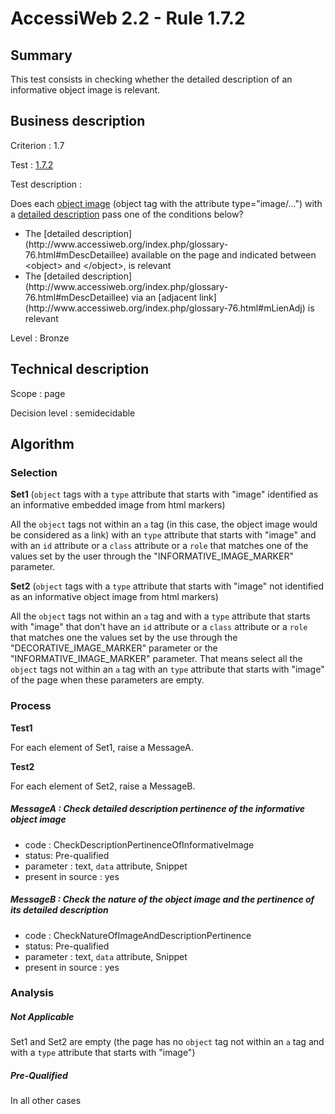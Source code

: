 # AccessiWeb 2.2 - Rule 1.7.2

## Summary

This test consists in checking whether the detailed description of an informative object image is relevant.

## Business description

Criterion : 1.7

Test : [1.7.2](http://www.accessiweb.org/index.php/accessiweb-22-english-version.html#test-1-7-2)

Test description :

Does each [object image](http://www.accessiweb.org/index.php/glossary-76.html#mImgObj) (object tag with the attribute type=&quot;image/...&quot;) with a [detailed description](http://www.accessiweb.org/index.php/glossary-76.html#mDescDetaillee) pass one of the conditions below? 
<ul> 
 <li> The [detailed description](http://www.accessiweb.org/index.php/glossary-76.html#mDescDetaillee) available on the page and indicated between &lt;object&gt; and &lt;/object&gt;, is relevant</li> 
 <li> The [detailed description](http://www.accessiweb.org/index.php/glossary-76.html#mDescDetaillee) via an [adjacent link](http://www.accessiweb.org/index.php/glossary-76.html#mLienAdj) is relevant</li> 
</ul>

Level : Bronze

## Technical description

Scope : page

Decision level : semidecidable

## Algorithm

### Selection

**Set1** (`object` tags with a `type` attribute that starts with "image" identified as an informative embedded image from html markers)

All the `object` tags not within an `a` tag (in this case, the object image would be considered as a link) with an `type` attribute that starts with "image" and with an `id` attribute or a `class` attribute or a `role` that matches one of the values set by the user through the "INFORMATIVE_IMAGE_MARKER" parameter.

**Set2** (`object` tags with a `type` attribute that starts with "image" not identified as an informative object image from html markers)

All the `object` tags not within an `a` tag and with a `type` attribute that starts with "image" that don't have an `id` attribute or a `class` attribute or a `role` that matches one the values set by the use through the "DECORATIVE_IMAGE_MARKER" parameter or the "INFORMATIVE_IMAGE_MARKER" parameter. That means select all the `object` tags not within an `a` tag with an `type` attribute that starts with "image" of the page when these parameters are empty.

### Process

**Test1**

For each element of Set1, raise a MessageA.

**Test2**

For each element of Set2, raise a MessageB.

##### MessageA : Check detailed description pertinence of the informative object image

-   code : CheckDescriptionPertinenceOfInformativeImage
-   status: Pre-qualified
-   parameter : text, `data` attribute, Snippet
-   present in source : yes

##### MessageB : Check the nature of the object image and the pertinence of its detailed description

-   code : CheckNatureOfImageAndDescriptionPertinence
-   status: Pre-qualified
-   parameter : text, `data` attribute, Snippet
-   present in source : yes

### Analysis

##### Not Applicable

Set1 and Set2 are empty (the page has no `object` tag not within an `a` tag and with a `type` attribute that starts with "image")

##### Pre-Qualified

In all other cases
